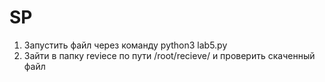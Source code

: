# SP
1. Запустить файл через команду python3 lab5.py
2. Зайти в папку reviece по пути /root/recieve/ и проверить скаченный файл
